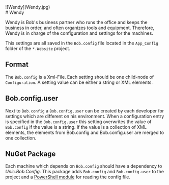 <div class="chapterlogo">![Wendy](Wendy.jpg)</div>
# Wendy

Wendy is Bob's business partner who runs the office and keeps the business in
order, and often organizes tools and equipment. Therefore, Wendy is in charge
of the configuration and settings for the machines.  

This settings are all saved in the `Bob.config` file located in the
`App_Config` folder of the `*.Website` project.


## Format
The `Bob.config` is a Xml-File. Each setting should be one child-node of
`Configuration`. A setting value can be either a string or XML elements.  


## Bob.config.user
Next to `Bob.config` a `Bob.config.user` can be created by each developer for
settings which are different on his environment. When a configuration entry is
specified in the `Bob.config.user` this setting overwrites the value of
`Bob.config` if the value is a string. If the value is a collection of XML
elements, the elements from Bob.config and Bob.config.user are merged to one
collection.

## NuGet Package
Each machine which depends on `Bob.config` should have a dependency to
_Unic.Bob.Config_. This package adds `Bob.config` and `Bob.config.user` to the
project and a [PowerShell module](api/README.md) for reading the config file.
